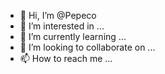 - 👋 Hi, I’m @Pepeco
- 👀 I’m interested in ...
- 🌱 I’m currently learning ...
- 💞️ I’m looking to collaborate on ...
- 📫 How to reach me ...

<!---
Pepeco/Pepeco is a ✨ special ✨ repository because its `README.md` (this file) appears on your GitHub profile.
You can click the Preview link to take a look at your changes.
--->
